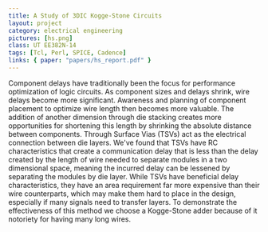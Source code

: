 ```yaml
---
title: A Study of 3DIC Kogge-Stone Circuits
layout: project
category: electrical engineering
pictures: [hs.png]
class: UT EE382N-14
tags: [Tcl, Perl, SPICE, Cadence]
links: { paper: "papers/hs_report.pdf" }
---
```

Component delays have traditionally been the focus for performance optimization of logic circuits.
As component sizes and delays shrink, wire delays become more significant. Awareness and planning of
component placement to optimize wire length then becomes more valuable. The addition of another
dimension through die stacking creates more opportunities for shortening this length by shrinking
the absolute distance between components. Through Surface Vias (TSVs) act as the electrical
connection between die layers. We've found that TSVs have RC characteristics that create a
communication delay that is less than the delay created by the length of wire needed to separate
modules in a two dimensional space, meaning the incurred delay can be lessened by separating the
modules by die layer. While TSVs have beneficial delay characteristics, they have an area
requirement far more expensive than their wire counterparts, which may make them hard to place in
the design, especially if many signals need to transfer layers. To demonstrate the effectiveness of
this method we choose a Kogge-Stone adder because of it notoriety for having many long wires.
